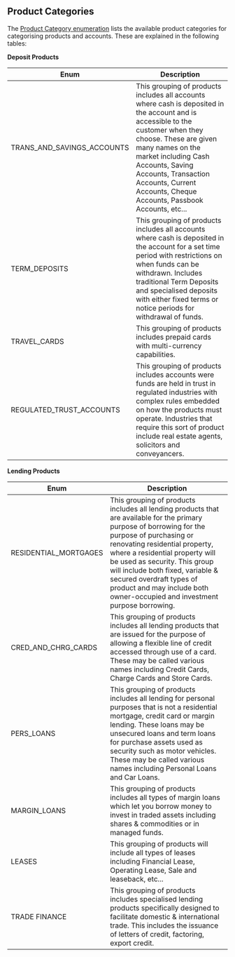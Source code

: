 ## Product Categories

The [Product Category enumeration](#schemabankingenumproductcategory) lists the available product categories for categorising products and accounts.  These are explained in the following tables:

**Deposit Products**

|Enum|Description|
|----|-----------|
|TRANS_AND_SAVINGS_ACCOUNTS|This grouping of products includes all accounts where cash is deposited in the account and is accessible to the customer when they choose. These are given many names on the market including Cash Accounts, Saving Accounts, Transaction Accounts, Current Accounts, Cheque Accounts, Passbook Accounts, etc...|
|TERM_DEPOSITS|This grouping of products includes all accounts where cash is deposited in the account for a set time period with restrictions on when funds can be withdrawn. Includes traditional Term Deposits and specialised deposits with either fixed terms or notice periods for withdrawal of funds.|
|TRAVEL_CARDS|This grouping of products includes prepaid cards with multi-currency capabilities.|
|REGULATED_TRUST_ACCOUNTS|This grouping of products includes accounts were funds are held in trust in regulated industries with complex rules embedded on how the products must operate. Industries that require this sort of product include real estate agents, solicitors and conveyancers.|

 **Lending Products**

|Enum|Description|
|----|-----------|
|RESIDENTIAL_MORTGAGES|This grouping of products includes all lending products that are available for the primary purpose of borrowing for the purpose of purchasing or renovating residential property, where a residential property will be used as security. This group will include both fixed, variable & secured overdraft types of product and may include both owner-occupied and investment purpose borrowing.|
|CRED_AND_CHRG_CARDS|This grouping of products includes all lending products that are issued for the purpose of allowing a flexible line of credit accessed through use of a card. These may be called various names including Credit Cards, Charge Cards and Store Cards.|
|PERS_LOANS|This grouping of products includes all lending for personal purposes that is not a residential mortgage, credit card or margin lending. These loans may be unsecured loans and term loans for purchase assets used as security such as motor vehicles. These may be called various names including Personal Loans and Car Loans.|
|MARGIN_LOANS|This grouping of products includes all types of margin loans which let you borrow money to invest in traded assets including shares & commodities or in managed funds.|
|LEASES|This grouping of products will include all types of leases including Financial Lease, Operating Lease, Sale and leaseback, etc...|
|TRADE FINANCE|This grouping of products includes specialised lending products specifically designed to facilitate domestic & international trade. This includes the issuance of letters of credit, factoring, export credit.|
